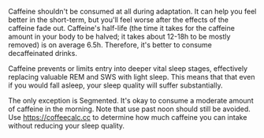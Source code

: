 Caffeine shouldn't be consumed at all during adaptation. It can help you feel better in the short-term, but you'll feel worse after the effects of the caffeine fade out. Caffeine's half-life (the time it takes for the caffeine amount in your body to be halved; it takes about 12-18h to be mostly removed) is on average 6.5h. Therefore, it's better to consume decaffeinated drinks.

Caffeine prevents or limits entry into deeper vital sleep stages, effectively replacing valuable REM and SWS with light sleep. This means that that even if you would fall asleep, your sleep quality will suffer substantially.

The only exception is Segmented. It's okay to consume a moderate amount of caffeine in the morning. Note that use past noon should still be avoided. Use https://coffeecalc.cc to determine how much caffeine you can intake without reducing your sleep quality.